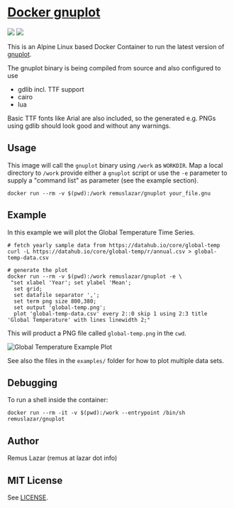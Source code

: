 # [Docker gnuplot](https://hub.docker.com/r/remuslazar/gnuplot/)
[![](https://images.microbadger.com/badges/image/remuslazar/gnuplot.svg)](https://microbadger.com/images/remuslazar/gnuplot "Docker Gnuplot Image Info") [![](https://images.microbadger.com/badges/version/remuslazar/gnuplot.svg)](https://microbadger.com/images/remuslazar/gnuplot "Docker Gnuplot Version Info")

This is an Alpine Linux based Docker Container to run the latest version of
[gnuplot](http://www.gnuplot.info).

The gnuplot binary is being compiled from source and also configured to use

* gdlib incl. TTF support
* cairo
* lua

Basic TTF fonts like Arial are also included, so the generated e.g. PNGs using
gdlib should look good and without any warnings.

## Usage

This image will call the `gnuplot` binary using `/work` as `WORKDIR`.
Map a local directory to `/work` provide either a `gnuplot` script or use the
`-e` parameter to supply a "command list" as parameter (see the example section).

```
docker run --rm -v $(pwd):/work remuslazar/gnuplot your_file.gnu
```

## Example

In this example we will plot the Global Temperature Time Series.

```
# fetch yearly sample data from https://datahub.io/core/global-temp
curl -L https://datahub.io/core/global-temp/r/annual.csv > global-temp-data.csv

# generate the plot
docker run --rm -v $(pwd):/work remuslazar/gnuplot -e \
 "set xlabel 'Year'; set ylabel 'Mean';
  set grid;
  set datafile separator ',';
  set term png size 800,380;
  set output 'global-temp.png';
  plot 'global-temp-data.csv' every 2::0 skip 1 using 2:3 title 'Global Temperature' with lines linewidth 2;"
```

This will product a PNG file called `global-temp.png` in the `cwd`.

![Global Temperature Example Plot](https://raw.githubusercontent.com/remuslazar/docker-gnuplot/master/example/global-temp.png)

See also the files in the `examples/` folder for how to plot multiple data sets.

## Debugging

To run a shell inside the container:

```
docker run --rm -it -v $(pwd):/work --entrypoint /bin/sh remuslazar/gnuplot
```

## Author

Remus Lazar (remus at lazar dot info)

## MIT License

See [LICENSE](LICENSE).

